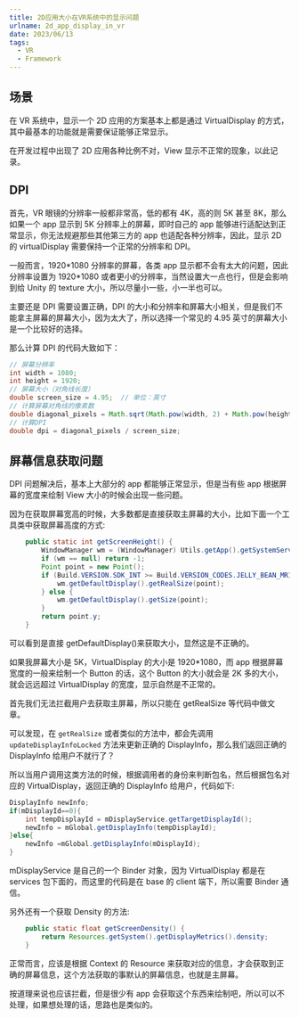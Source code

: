 ```yaml
---
title: 2D应用大小在VR系统中的显示问题
urlname: 2d_app_display_in_vr
date: 2023/06/13
tags:
  - VR
  - Framework
---
```


## 场景

在 VR 系统中，显示一个 2D 应用的方案基本上都是通过 VirtualDisplay 的方式，其中最基本的功能就是需要保证能够正常显示。

在开发过程中出现了 2D 应用各种比例不对，View 显示不正常的现象，以此记录。

## DPI

首先，VR 眼镜的分辨率一般都非常高，低的都有 4K，高的则 5K 甚至 8K，那么如果一个 app 显示到 5K 分辨率上的屏幕，即时自己的 app 能够进行适配达到正常显示，你无法规避那些其他第三方的 app 也适配各种分辨率，因此，显示 2D 的 virtualDisplay 需要保持一个正常的分辨率和 DPI。

一般而言，1920\*1080 分辨率的屏幕，各类 app 显示都不会有太大的问题，因此分辨率设置为 1920\*1080 或者更小的分辨率，当然设置大一点也行，但是会影响到给 Unity 的 texture 大小，所以尽量小一些，小一半也可以。

主要还是 DPI 需要设置正确，DPI 的大小和分辨率和屏幕大小相关，但是我们不能拿主屏幕的屏幕大小，因为太大了，所以选择一个常见的 4.95 英寸的屏幕大小是一个比较好的选择。

那么计算 DPI 的代码大致如下：

```java
// 屏幕分辨率
int width = 1080;
int height = 1920;
// 屏幕大小（对角线长度）
double screen_size = 4.95;  // 单位：英寸
// 计算屏幕对角线的像素数
double diagonal_pixels = Math.sqrt(Math.pow(width, 2) + Math.pow(height, 2));
// 计算DPI
double dpi = diagonal_pixels / screen_size;
```

## 屏幕信息获取问题

DPI 问题解决后，基本上大部分的 app 都能够正常显示，但是当有些 app 根据屏幕的宽度来绘制 View 大小的时候会出现一些问题。

因为在获取屏幕宽高的时候，大多数都是直接获取主屏幕的大小，比如下面一个工具类中获取屏幕高度的方式:

```java
    public static int getScreenHeight() {
        WindowManager wm = (WindowManager) Utils.getApp().getSystemService(Context.WINDOW_SERVICE);
        if (wm == null) return -1;
        Point point = new Point();
        if (Build.VERSION.SDK_INT >= Build.VERSION_CODES.JELLY_BEAN_MR1) {
            wm.getDefaultDisplay().getRealSize(point);
        } else {
            wm.getDefaultDisplay().getSize(point);
        }
        return point.y;
    }
```

可以看到是直接 getDefaultDisplay()来获取大小，显然这是不正确的。

如果我屏幕大小是 5K，VirtualDisplay 的大小是 1920\*1080，而 app 根据屏幕宽度的一般来绘制一个 Button 的话，这个 Button 的大小就会是 2K 多的大小，就会远远超过 VirtualDisplay 的宽度，显示自然是不正常的。

首先我们无法拦截用户去获取主屏幕，所以只能在 getRealSize 等代码中做文章。

可以发现，在 `getRealSize` 或者类似的方法中，都会先调用 `updateDisplayInfoLocked` 方法来更新正确的 DisplayInfo，那么我们返回正确的 DisplayInfo 给用户不就行了？

所以当用户调用这类方法的时候，根据调用者的身份来判断包名，然后根据包名对应的 VirtualDisplay，返回正确的 DisplayInfo 给用户，代码如下:

```java
DisplayInfo newInfo;
if(mDisplayId==0){
    int tempDisplayId = mDisplayService.getTargetDisplayId();
    newInfo = mGlobal.getDisplayInfo(tempDisplayId);
}else{
    newInfo =mGlobal.getDisplayInfo(mDisplayId);
}
```

mDisplayService 是自己的一个 Binder 对象，因为 VirtualDisplay 都是在 services 包下面的，而这里的代码是在 base 的 client 端下，所以需要 Binder 通信。

另外还有一个获取 Density 的方法:

```java
    public static float getScreenDensity() {
        return Resources.getSystem().getDisplayMetrics().density;
    }
```

正常而言，应该是根据 Context 的 Resource 来获取对应的信息，才会获取到正确的屏幕信息，这个方法获取的事默认的屏幕信息，也就是主屏幕。

按道理来说也应该拦截，但是很少有 app 会获取这个东西来绘制吧，所以可以不处理，如果想处理的话，思路也是类似的。
